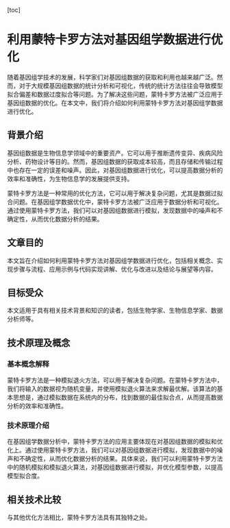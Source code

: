 
[toc]                    
                
                
利用蒙特卡罗方法对基因组学数据进行优化
=================================

随着基因组学技术的发展，科学家们对基因组数据的获取和利用也越来越广泛。然而，对于大规模基因组数据的统计分析和可视化，传统的统计方法往往会导致模型拟合偏差和数据过度拟合等问题。为了解决这些问题，蒙特卡罗方法被广泛应用于基因组数据的优化。在本文中，我们将介绍如何利用蒙特卡罗方法对基因组学数据进行优化。

背景介绍
-------------

基因组数据是生物信息学领域中的重要资产。它可以用于推断遗传变异、疾病风险分析、药物设计等目的。然而，基因组数据的获取成本较高，而且存储和传输过程中也存在一定的误差和噪声。因此，对基因组数据进行优化，可以提高数据分析的效率和准确性，为生物信息学的发展提供支持。

蒙特卡罗方法是一种常用的优化方法，它可以用于解决复杂问题，尤其是数据过拟合问题。在基因组学数据优化中，蒙特卡罗方法被广泛应用于数据分析和可视化。通过使用蒙特卡罗方法，我们可以对基因组数据进行模拟，发现数据中的噪声和不确定性，从而优化数据分析的结果。

文章目的
----------

本文旨在介绍如何利用蒙特卡罗方法对基因组学数据进行优化，包括相关概念、实现步骤与流程、应用示例与代码实现讲解、优化与改进以及结论与展望等内容。

目标受众
------------

本文适用于具有相关技术背景和知识的读者，包括生物学家、生物信息学家、数据分析师等。

技术原理及概念
--------------------

### 基本概念解释

蒙特卡罗方法是一种模拟退火方法，可以用于解决复杂问题。在蒙特卡罗方法中，我们将输入的数据视为随机变量，并使用模拟退火算法来求解最优解。该算法的基本思想是，通过模拟数据在系统内的分布，找到数据的最佳拟合点，从而提高数据分析的效率和准确性。

### 技术原理介绍

在基因组学数据分析中，蒙特卡罗方法的应用主要体现在对基因组数据的模拟和优化上。通过使用蒙特卡罗方法，我们可以对基因组数据进行模拟，发现数据中的噪声和不确定性，从而优化数据分析的结果。具体来说，我们可以利用蒙特卡罗方法中的随机模拟和模拟退火算法，对基因组数据进行模拟，并优化模型参数，以提高模型拟合度。

相关技术比较
--------------------

与其他优化方法相比，蒙特卡罗方法具有其独特之处。

